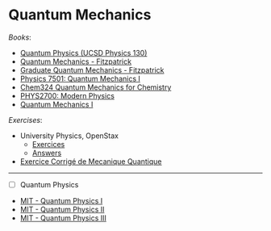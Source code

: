 # Quantum Mechanics

_Books_:

- [Quantum Physics (UCSD Physics 130)](https://quantummechanics.ucsd.edu/ph130a/130_notes/130_notes.html)
- [Quantum Mechanics - Fitzpatrick](https://farside.ph.utexas.edu/teaching/qmech/Quantum/Quantum.html)
- [Graduate Quantum Mechanics - Fitzpatrick](https://farside.ph.utexas.edu/teaching/qm/Quantum/index.html)
- [Physics 7501: Quantum Mechanics I](https://furnstahl.github.io/7501-JB/about.html)
- [Chem324 Quantum Mechanics for Chemistry](https://dpotoyan.github.io/Chem324/index.html)
- [PHYS2700: Modern Physics](https://saturnaxis.github.io/ModernPhysics/home.html)
- [Quantum Mechanics I](https://paulskrzypczyk.github.io/qm-lecture-notes/)

_Exercises_:

- University Physics, OpenStax
  - [Exercices](<https://phys.libretexts.org/Bookshelves/University_Physics/University_Physics_(OpenStax)/University_Physics_III_-_Optics_and_Modern_Physics_(OpenStax)/07%3A_Quantum_Mechanics/7.0E%3A_7.E%3A_Quantum_Mechanics_(Exercises)>)
  - [Answers](<https://phys.libretexts.org/Bookshelves/University_Physics/University_Physics_(OpenStax)/University_Physics_III_-_Optics_and_Modern_Physics_(OpenStax)/07%3A_Quantum_Mechanics/7.0E%3A_7.E%3A_Quantum_Mechanics_(Exercises)>)
- [Exercice Corrigé de Mecanique Quantique](https://www.physiquechimiemathbiologie.com/search/label/M%C3%A9canique%20quantique%201%20L2?m=1)

---

- [ ]  Quantum Physics
  - [MIT - Quantum Physics I](https://ocw.mit.edu/courses/8-04-quantum-physics-i-spring-2016/pages/video-lectures/)
  - [MIT - Quantum Physics II](https://ocw.mit.edu/courses/8-05-quantum-physics-ii-fall-2013/pages/syllabus/)
  - [MIT - Quantum Physics III](https://ocw.mit.edu/courses/8-06-quantum-physics-iii-spring-2018/pages/syllabus/)
